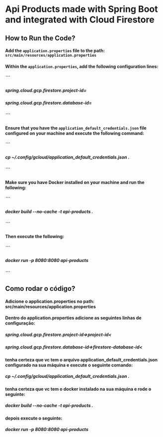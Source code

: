 # Api Products made with Spring Boot and integrated with Cloud Firestore

## How to Run the Code?

#### Add the `application.properties` file to the path: `src/main/resources/application.properties`

#### Within the `application.properties`, add the following configuration lines:
##### ```
##### spring.cloud.gcp.firestore.project-id=<project-id>
##### spring.cloud.gcp.firestore.database-id=<firestore-database-id>
##### ```

#### Ensure that you have the `application_default_credentials.json` file configured on your machine and execute the following command:
##### ```
##### cp ~/.config/gcloud/application_default_credentials.json .
##### ```

#### Make sure you have Docker installed on your machine and run the following:
##### ```
##### docker build --no-cache -t api-products .
##### ```

#### Then execute the following:
##### ```
##### docker run -p 8080:8080 api-products
##### ```


## Como rodar o código?

#### Adicione o application.properties no path: src/main/resources/application.properties

#### Dentro do application.properties adicione as seguintes linhas de configuração:
##### spring.cloud.gcp.firestore.project-id=>project-id<
##### spring.cloud.gcp.firestore.database-id=>firestore-database-id<

#### tenha certeza que vc tem o arquivo application_default_credentials.json configurado na sua máquina e execute o seguinte comando:
##### cp ~/.config/gcloud/application_default_credentials.json .

#### tenha certeza que vc tem o docker instalado na sua máquina e rode o seguinte: 
##### docker build --no-cache -t api-products .
#### depois execute o seguinte:
##### docker run -p 8080:8080 api-products